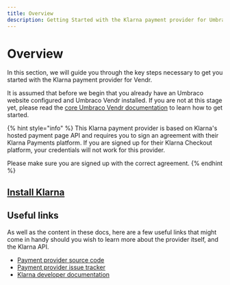 ```yaml
---
title: Overview
description: Getting Started with the Klarna payment provider for Umbraco Vendr.
---
```


# Overview

In this section, we will guide you through the key steps necessary to get you started with the Klarna payment provider for Vendr.

It is assumed that before we begin that you already have an Umbraco website configured and Umbraco Vendr installed. If you are not at this stage yet, please read the [core Umbraco Vendr documentation](http://localhost:5000/o/vHdmkfI8smZW50A5yIZD/s/s0xvC9Moj5Pqo3KonmTs/) to learn how to get started.

{% hint style="info" %}
This Klarna payment provider is based on Klarna's hosted payment page API and requires you to sign an agreement with their Klarna Payments platform. If you are signed up for their Klarna Checkout platform, your credentials will not work for this provider.

Please make sure you are signed up with the correct agreement.
{% endhint %}

## [Install Klarna](../install-payment-providers.md)

## Useful links

As well as the content in these docs, here are a few useful links that might come in handy should you wish to learn more about the provider itself, and the Klarna API.

* [Payment provider source code](https://github.com/vendrhub/vendr-payment-provider-klarna)
* [Payment provider issue tracker](https://github.com/vendrhub/vendr-payment-provider-klarna/issues)
* [Klarna developer documentation](https://developers.klarna.com/)
